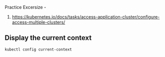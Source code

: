 Practice Excersize - 
1. https://kubernetes.io/docs/tasks/access-application-cluster/configure-access-multiple-clusters/

## Display the current context 
    kubectl config current-context
